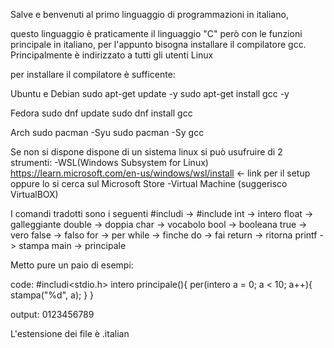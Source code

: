 Salve e benvenuti al primo linguaggio di programmazioni in italiano,

questo linguaggio è praticamente il linguaggio "C" però con le funzioni principale in italiano, per l'appunto bisogna installare il compilatore gcc.
Principalmente è indirizzato a tutti gli utenti Linux

per installare il compilatore è sufficente:

Ubuntu e Debian
sudo apt-get update -y
sudo apt-get install gcc -y
  
Fedora
sudo dnf update
sudo dnf install gcc

Arch
sudo pacman -Syu
sudo pacman -Sy gcc

Se non si dispone dispone di un sistema linux si può usufruire di 2 strumenti:
-WSL(Windows Subsystem for Linux) https://learn.microsoft.com/en-us/windows/wsl/install <- link per il setup oppure lo si cerca sul Microsoft Store
-Virtual Machine (suggerisco VirtualBOX)

I comandi tradotti sono i seguenti
#includi -> #include
int -> intero
float -> galleggiante
double -> doppia
char -> vocabolo
bool -> booleana
true -> vero
false -> falso
for -> per
while -> finche
do -> fai
return -> ritorna
printf -> stampa
main -> principale

Metto pure un paio di esempi:

  code:
    #includi<stdio.h>
    intero principale(){
      per(intero a = 0; a < 10; a++){
        stampa("%d", a);
      }
    }
    
  output:
    0123456789

L'estensione dei file è .italian
